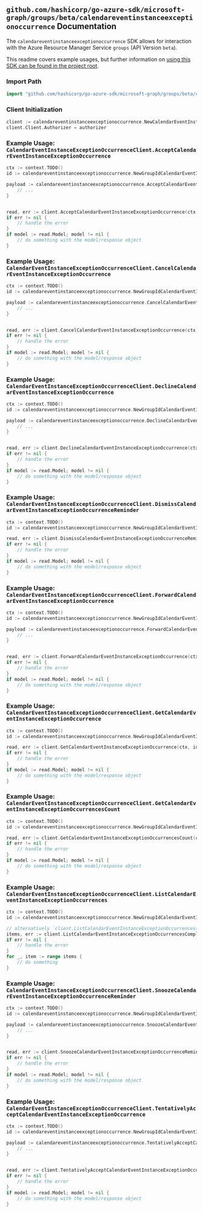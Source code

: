 
## `github.com/hashicorp/go-azure-sdk/microsoft-graph/groups/beta/calendareventinstanceexceptionoccurrence` Documentation

The `calendareventinstanceexceptionoccurrence` SDK allows for interaction with the Azure Resource Manager Service `groups` (API Version `beta`).

This readme covers example usages, but further information on [using this SDK can be found in the project root](https://github.com/hashicorp/go-azure-sdk/tree/main/docs).

### Import Path

```go
import "github.com/hashicorp/go-azure-sdk/microsoft-graph/groups/beta/calendareventinstanceexceptionoccurrence"
```


### Client Initialization

```go
client := calendareventinstanceexceptionoccurrence.NewCalendarEventInstanceExceptionOccurrenceClientWithBaseURI("https://management.azure.com")
client.Client.Authorizer = authorizer
```


### Example Usage: `CalendarEventInstanceExceptionOccurrenceClient.AcceptCalendarEventInstanceExceptionOccurrence`

```go
ctx := context.TODO()
id := calendareventinstanceexceptionoccurrence.NewGroupIdCalendarEventIdInstanceIdExceptionOccurrenceID("groupIdValue", "eventIdValue", "eventId1Value", "eventId2Value")

payload := calendareventinstanceexceptionoccurrence.AcceptCalendarEventInstanceExceptionOccurrenceRequest{
	// ...
}


read, err := client.AcceptCalendarEventInstanceExceptionOccurrence(ctx, id, payload)
if err != nil {
	// handle the error
}
if model := read.Model; model != nil {
	// do something with the model/response object
}
```


### Example Usage: `CalendarEventInstanceExceptionOccurrenceClient.CancelCalendarEventInstanceExceptionOccurrence`

```go
ctx := context.TODO()
id := calendareventinstanceexceptionoccurrence.NewGroupIdCalendarEventIdInstanceIdExceptionOccurrenceID("groupIdValue", "eventIdValue", "eventId1Value", "eventId2Value")

payload := calendareventinstanceexceptionoccurrence.CancelCalendarEventInstanceExceptionOccurrenceRequest{
	// ...
}


read, err := client.CancelCalendarEventInstanceExceptionOccurrence(ctx, id, payload)
if err != nil {
	// handle the error
}
if model := read.Model; model != nil {
	// do something with the model/response object
}
```


### Example Usage: `CalendarEventInstanceExceptionOccurrenceClient.DeclineCalendarEventInstanceExceptionOccurrence`

```go
ctx := context.TODO()
id := calendareventinstanceexceptionoccurrence.NewGroupIdCalendarEventIdInstanceIdExceptionOccurrenceID("groupIdValue", "eventIdValue", "eventId1Value", "eventId2Value")

payload := calendareventinstanceexceptionoccurrence.DeclineCalendarEventInstanceExceptionOccurrenceRequest{
	// ...
}


read, err := client.DeclineCalendarEventInstanceExceptionOccurrence(ctx, id, payload)
if err != nil {
	// handle the error
}
if model := read.Model; model != nil {
	// do something with the model/response object
}
```


### Example Usage: `CalendarEventInstanceExceptionOccurrenceClient.DismissCalendarEventInstanceExceptionOccurrenceReminder`

```go
ctx := context.TODO()
id := calendareventinstanceexceptionoccurrence.NewGroupIdCalendarEventIdInstanceIdExceptionOccurrenceID("groupIdValue", "eventIdValue", "eventId1Value", "eventId2Value")

read, err := client.DismissCalendarEventInstanceExceptionOccurrenceReminder(ctx, id)
if err != nil {
	// handle the error
}
if model := read.Model; model != nil {
	// do something with the model/response object
}
```


### Example Usage: `CalendarEventInstanceExceptionOccurrenceClient.ForwardCalendarEventInstanceExceptionOccurrence`

```go
ctx := context.TODO()
id := calendareventinstanceexceptionoccurrence.NewGroupIdCalendarEventIdInstanceIdExceptionOccurrenceID("groupIdValue", "eventIdValue", "eventId1Value", "eventId2Value")

payload := calendareventinstanceexceptionoccurrence.ForwardCalendarEventInstanceExceptionOccurrenceRequest{
	// ...
}


read, err := client.ForwardCalendarEventInstanceExceptionOccurrence(ctx, id, payload)
if err != nil {
	// handle the error
}
if model := read.Model; model != nil {
	// do something with the model/response object
}
```


### Example Usage: `CalendarEventInstanceExceptionOccurrenceClient.GetCalendarEventInstanceExceptionOccurrence`

```go
ctx := context.TODO()
id := calendareventinstanceexceptionoccurrence.NewGroupIdCalendarEventIdInstanceIdExceptionOccurrenceID("groupIdValue", "eventIdValue", "eventId1Value", "eventId2Value")

read, err := client.GetCalendarEventInstanceExceptionOccurrence(ctx, id, calendareventinstanceexceptionoccurrence.DefaultGetCalendarEventInstanceExceptionOccurrenceOperationOptions())
if err != nil {
	// handle the error
}
if model := read.Model; model != nil {
	// do something with the model/response object
}
```


### Example Usage: `CalendarEventInstanceExceptionOccurrenceClient.GetCalendarEventInstanceExceptionOccurrencesCount`

```go
ctx := context.TODO()
id := calendareventinstanceexceptionoccurrence.NewGroupIdCalendarEventIdInstanceID("groupIdValue", "eventIdValue", "eventId1Value")

read, err := client.GetCalendarEventInstanceExceptionOccurrencesCount(ctx, id, calendareventinstanceexceptionoccurrence.DefaultGetCalendarEventInstanceExceptionOccurrencesCountOperationOptions())
if err != nil {
	// handle the error
}
if model := read.Model; model != nil {
	// do something with the model/response object
}
```


### Example Usage: `CalendarEventInstanceExceptionOccurrenceClient.ListCalendarEventInstanceExceptionOccurrences`

```go
ctx := context.TODO()
id := calendareventinstanceexceptionoccurrence.NewGroupIdCalendarEventIdInstanceID("groupIdValue", "eventIdValue", "eventId1Value")

// alternatively `client.ListCalendarEventInstanceExceptionOccurrences(ctx, id, calendareventinstanceexceptionoccurrence.DefaultListCalendarEventInstanceExceptionOccurrencesOperationOptions())` can be used to do batched pagination
items, err := client.ListCalendarEventInstanceExceptionOccurrencesComplete(ctx, id, calendareventinstanceexceptionoccurrence.DefaultListCalendarEventInstanceExceptionOccurrencesOperationOptions())
if err != nil {
	// handle the error
}
for _, item := range items {
	// do something
}
```


### Example Usage: `CalendarEventInstanceExceptionOccurrenceClient.SnoozeCalendarEventInstanceExceptionOccurrenceReminder`

```go
ctx := context.TODO()
id := calendareventinstanceexceptionoccurrence.NewGroupIdCalendarEventIdInstanceIdExceptionOccurrenceID("groupIdValue", "eventIdValue", "eventId1Value", "eventId2Value")

payload := calendareventinstanceexceptionoccurrence.SnoozeCalendarEventInstanceExceptionOccurrenceReminderRequest{
	// ...
}


read, err := client.SnoozeCalendarEventInstanceExceptionOccurrenceReminder(ctx, id, payload)
if err != nil {
	// handle the error
}
if model := read.Model; model != nil {
	// do something with the model/response object
}
```


### Example Usage: `CalendarEventInstanceExceptionOccurrenceClient.TentativelyAcceptCalendarEventInstanceExceptionOccurrence`

```go
ctx := context.TODO()
id := calendareventinstanceexceptionoccurrence.NewGroupIdCalendarEventIdInstanceIdExceptionOccurrenceID("groupIdValue", "eventIdValue", "eventId1Value", "eventId2Value")

payload := calendareventinstanceexceptionoccurrence.TentativelyAcceptCalendarEventInstanceExceptionOccurrenceRequest{
	// ...
}


read, err := client.TentativelyAcceptCalendarEventInstanceExceptionOccurrence(ctx, id, payload)
if err != nil {
	// handle the error
}
if model := read.Model; model != nil {
	// do something with the model/response object
}
```
